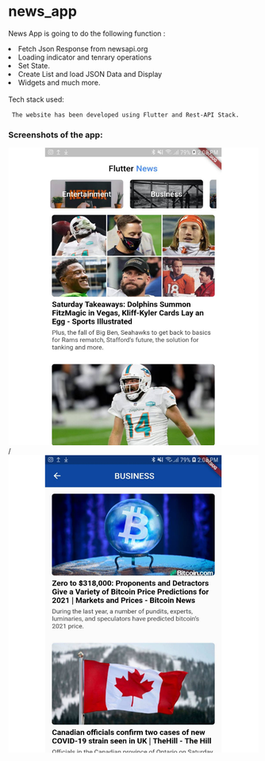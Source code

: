  
# news_app

 News App is going to do the following function :
 <br>
 <ui>
<li> Fetch Json Response from newsapi.org </li>
<li> Loading indicator and tenrary operations</li>
<li> Set State.</li>
<li> Create List and load JSON Data and Display</li>
<li> Widgets and much more. </li>
 </ui>
 <br
     
 ### Tech stack used:
     The website has been developed using Flutter and Rest-API Stack.
     
 ### Screenshots of the app:
 
<img src="screenshots/ss1.png" height="600" width="1000">
/
<img src="screenshots/ss2.png" height="600" width="1000">
    
 
